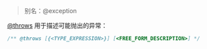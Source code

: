 > 别名：@exception

[@throws](http://usejsdoc.org/tags-throws.html) 用于描述可能抛出的异常：

```js
/** @throws [{<TYPE_EXPRESSION>}] [<FREE_FORM_DESCRIPTION>] */
```
